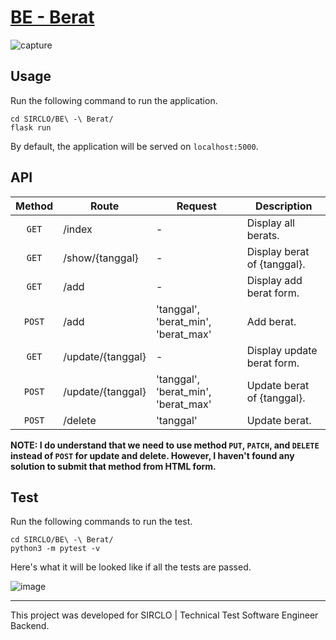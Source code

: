# [BE - Berat](https://gist.github.com/fandywie/c895e83afb2faa829116696d9a09ddbe)

![capture](https://user-images.githubusercontent.com/56458008/180660515-1456677e-17a1-4b32-ae56-2c3cf4ae5b8a.png)

## Usage

Run the following command to run the application.

```
cd SIRCLO/BE\ -\ Berat/
flask run
```

By default, the application will be served on `localhost:5000`.

## API

| Method   | Route             | Request                                                   | Description                                     |
|:--------:|-------------------|-----------------------------------------------------------|-------------------------------------------------|
| `GET`    | /index            | -                                                         | Display all berats.                             |
| `GET`    | /show/{tanggal}   | -                                                         | Display berat of {tanggal}.                     |
| `GET`    | /add              | -                                                         | Display add berat form.                         |
| `POST`   | /add              | 'tanggal', 'berat_min', 'berat_max'                       | Add berat.                                      |
| `GET`    | /update/{tanggal} | -                                                         | Display update berat form.                      |
| `POST`   | /update/{tanggal} | 'tanggal', 'berat_min', 'berat_max'                       | Update berat of {tanggal}.                      |
| `POST`   | /delete           | 'tanggal'                                                 | Update berat.                                   |

**NOTE: I do understand that we need to use method `PUT`, `PATCH`, and `DELETE` instead of `POST` for update and delete. However, I haven't found any solution to submit that method from HTML form.**

## Test

Run the following commands to run the test.

```
cd SIRCLO/BE\ -\ Berat/
python3 -m pytest -v
```

Here's what it will be looked like if all the tests are passed.

![image](https://user-images.githubusercontent.com/56458008/180660162-9651eb76-bef6-444c-8cbe-99a5816e76c6.png)

---

This project was developed for SIRCLO | Technical Test Software Engineer Backend.
